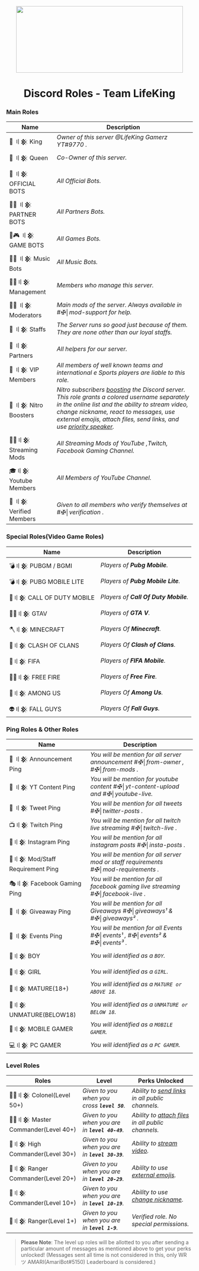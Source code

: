 <div align="center">
    <img src="https://i.imgur.com/pMBpUOs.jpg" width="450px" height="180px" style="max-width:100%;">
    <h1>Discord Roles - Team LifeKing</h1>
</div>

<h3>Main Roles</h3>

| Name                     | Description                                                                                                      |
|--------------------------|------------------------------------------------------------------------------------------------------------------|
 |  🤴 〢𒆜 King  | *Owner of this server @LifeKing Gamerz YT#9770 .* |
 |  👸 〢𒆜 Queen | *Co-Owner of this server.* |
 |  🤖 〢𒆜 OFFICIAL BOTS  | *All Official Bots.* |
 |  🤖🤝 〢𒆜 PARTNER BOTS  | *All Partners Bots.* |
 |  🤖🎮 〢𒆜 GAME BOTS  | *All Games Bots.* |
 |  🤖🎶 〢𒆜 Music Bots | *All Music Bots.* |
 |  🕵️‍♂️〢𒆜 Management | *Members who manage this server.* |
 |  👨‍💻 〢𒆜 Moderators |  *Main mods of the server. Always available in #✠│mod-support for help.* |
 |  👲 〢𒆜 Staffs | *The Server runs so good just because of them. They are none other than our loyal staffs.* |
 |  🤝 〢𒆜 Partners  | *All helpers for our server.* |
 |  🤵 〢𒆜 VIP Members | *All members of well known teams and international e Sports players are liable to this role.* |
 |  💎 〢𒆜 Nitro Boosters | *Nitro subscribers [boosting](https://support.discord.com/hc/en-us/articles/360028038352-Server-Boosting) the Discord server. This role grants a colored username separately in the online list and the ability to stream video, change nickname, react to messages, use external emojis, attach files, send links, and use [priority speaker](https://support.discord.com/hc/en-us/articles/360011876531-Setting-up-Priority-Speaker).* |
 |  👨‍🚀〢𒆜 Streaming Mods | *All Streaming Mods of YouTube ,Twitch, Facebook Gaming Channel.* |
 |  🎓〢𒆜 Youtube Members | *All Members of YouTube Channel.* |
 |  👫 〢𒆜 Verified Members | *Given to all members who verify themselves at #✠│verification .* |

    
<h3>Special Roles(Video Game Roles)</h3>

| Name              | Description                                                                                                                                                                                                     |
|-------------------|-----------------------------------------------------------------------------------------------------------------------------------------------------------------------------------------------------------------|
| 💣〢𒆜 PUBGM / BGMI | *Players of **Pubg Mobile**.*                                                                                                                                                                |
| 💣〢𒆜 PUBG MOBILE LITE | *Players of **Pubg Mobile Lite**.*                                                                                                                                             |
| 🔫〢𒆜 CALL OF DUTY MOBILE | *Players of **Call Of Duty Mobile**.*                                                                                     |
| 🚴‍♀️〢𒆜 GTAV| *Players of **GTA V**.*                                                                                                               |
| 🪓〢𒆜 MINECRAFT | *Players Of **Minecraft**.*                                                                                                                                                           |
| 🤺〢𒆜 CLASH OF CLANS| *Players Of **Clash of Clans**.*                                                                                                                                                       |
| 🧦〢𒆜 FIFA| *Players of **FIFA Mobile**.*                                                                                                                      |
| 🤼‍♂️〢𒆜 FREE FIRE| *Players of **Free Fire**.*                                                                                                                         |
| 👾〢𒆜 AMONG US| *Players Of **Among Us**.*                                                                                                                            |
| 👽〢𒆜 FALL GUYS | *Players Of **Fall Guys**.*                                                                                                                                    |

<h3>Ping Roles & Other Roles</h3>

| Name                     | Description                                                     |
|--------------------------|------------------------------------------------------------------|
 |  📢 〢𒆜 Announcement Ping  |  *You will be mention for all server announcement #✠│from-owner , #✠│from-mods .* |
 |  🎥 〢𒆜 YT Content Ping  | *You will be mention for youtube content #✠│yt-content-upload and #✠│youtube-live.* |
 |  🦜 〢𒆜 Tweet Ping   | *You will be mention for all tweets #✠│twitter-posts  .* |
 |  📺〢𒆜 Twitch Ping  | *You will be mention for all twitch live streaming #✠│twitch-live  .* |
 |  📸〢𒆜 Instagram Ping  | *You will be mention for all instagram posts #✠│insta-posts  .* |
 |  🔧〢𒆜 Mod/Staff Requirement Ping  | *You will be mention for all server mod  or staff requirements #✠│mod-requirements  .* |
 |  🎭〢𒆜 Facebook Gaming Ping  | *You will be mention for all facebook gaming live streaming #✠│facebook-live  .* |
 |  🎉 〢𒆜 Giveaway Ping   | *You will be mention for all Giveaways  #✠│giveaways¹  & #✠│giveaways²  .* |
 |  🎊 〢𒆜 Events Ping   | *You will be mention for all Events  #✠│events¹ , #✠│events² & #✠│events³    .* |
 |  👦〢𒆜 BOY   | *You will identified as a `BOY`.* |
 |  👧〢𒆜 GIRL    | *You will identified as a `GIRL`.* |
 |  🧒〢𒆜 MATURE(18+)   | *You will identified as a `MATURE or ABOVE 18`.* |
 |  👶〢𒆜 UNMATURE(BELOW18)   | *You will identified as a `UNMATURE or BELOW 18`.* |
 |  📱〢𒆜 MOBILE GAMER    | *You will identified as a `MOBILE GAMER`.* |
 |  💻〢𒆜 PC GAMER    | *You will identified as a `PC GAMER`.* | 

 
 
<h3>Level Roles</h3>

| Roles          |  Level        |Perks Unlocked                                                             |
|----------------|---------------|----------------------------------------------------------------------------|
 |  👮‍♂️〢𒆜 Colonel(Level 50+)  | *Given to you when you cross **`level 50`**.* | *Ability to [send links](https://support.discord.com/hc/en-us/articles/360021235192-Sending-GIFs-on-Discord) in all public channels.* |
 |  💂‍♂️〢𒆜 Master Commander(Level 40+)  | *Given to you when you are in **`level 40-49`**.* | *Ability to [attach files](https://support.discord.com/hc/en-us/articles/211866427-How-do-I-upload-images-and-GIFs) in all public channels.* |
 |  🏅〢𒆜 High Commander(Level 30+) | *Given to you when you are in **`level 30-39`**.* | *Ability to [stream video](https://support.discord.com/hc/en-us/articles/360030714312-Stream-your-game-with-Go-Live-).* |
 |  🥉〢𒆜 Ranger Commander(Level 20+)  | *Given to you when you are in **`level 20-29`**.* | *Ability to use [external emojis](https://support.discord.com/hc/en-us/articles/360036479811-Custom-Emojis).* |
 |  🥈〢𒆜 Commander(Level 10+)   | *Given to you when you are in **`level 10-19`**.* | *Ability to use [change nickname](https://support.discord.com/hc/en-us/articles/219070107-Server-Nicknames).* |
 |  🥇〢𒆜 Ranger(Level 1+)   | *Given to you when you are in **`level 1-9`**.* | *Verified role. No special permissions.* |
 
 
> **Please Note**: The level up roles will be allotted to you after sending a particular amount of messages as mentioned above to get your perks unlocked! (Messages sent all time is not considered in this, only WR ツ AMARI(AmariBot#5150) Leaderboard is considered.)
